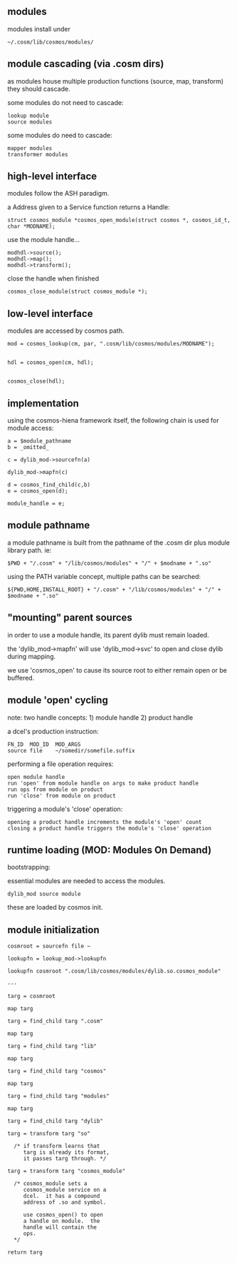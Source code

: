 


modules
-------

modules install under

    ~/.cosm/lib/cosmos/modules/



module cascading (via .cosm dirs)
----------------

as modules house multiple production functions (source, map, transform) they should cascade.


some modules do not need to cascade:

    lookup module
    source modules
    

some modules do need to cascade:

    mapper modules
    transformer modules



high-level interface
--------------------

modules follow the ASH paradigm.


a Address given to a Service function returns a Handle:

    struct cosmos_module *cosmos_open_module(struct cosmos *, cosmos_id_t, char *MODNAME);


use the module handle...

    modhdl->source();
    modhdl->map();
    modhdl->transform();


close the handle when finished

    cosmos_close_module(struct cosmos_module *);



low-level interface
-------------------

modules are accessed by cosmos path.

    mod = cosmos_lookup(cm, par, ".cosm/lib/cosmos/modules/MODNAME");


    hdl = cosmos_open(cm, hdl);


    cosmos_close(hdl);



implementation
--------------

using the cosmos-hiena framework itself, the following chain is used for module access:

    a = $module_pathname
    b = _omitted_

    c = dylib_mod->sourcefn(a)

    dylib_mod->mapfn(c)

    d = cosmos_find_child(c,b)
    e = cosmos_open(d);

    module_handle = e;



module pathname
---------------

a module pathname is built from the pathname of the .cosm dir plus module library path.  ie:

    $PWD + "/.cosm" + "/lib/cosmos/modules" + "/" + $modname + ".so"


using the PATH variable concept, multiple paths can be searched:

    ${PWD,HOME,INSTALL_ROOT} + "/.cosm" + "/lib/cosmos/modules" + "/" + $modname + ".so"

    


"mounting" parent sources
-------------------------

in order to use a module handle, its parent dylib must remain loaded.

the 'dylib_mod->mapfn' will use 'dylib_mod->svc' to open and close dylib during mapping.

we use 'cosmos_open' to cause its source root to either remain open or be buffered.



module 'open' cycling
---------------------

note:  two handle concepts: 1) module handle 2) product handle


a dcel's production instruction:

    FN_ID  MOD_ID  MOD_ARGS
    source file    ~/somedir/somefile.suffix

performing a file operation requires:

    open module handle
    run 'open' from module handle on args to make product handle
    run ops from module on product
    run 'close' from module on product

triggering a module's 'close' operation:

    opening a product handle increments the module's 'open' count
    closing a product handle triggers the module's 'close' operation








runtime loading (MOD: Modules On Demand)
---------------


bootstrapping:

essential modules are needed to access the modules.

    dylib_mod source module

these are loaded by cosmos init.



module initialization
---------------------

    cosmroot = sourcefn file ~

    lookupfn = lookup_mod->lookupfn

    lookupfn cosmroot ".cosm/lib/cosmos/modules/dylib.so.cosmos_module"
    
    ---

    targ = cosmroot
    
    map targ

    targ = find_child targ ".cosm"
    
    map targ

    targ = find_child targ "lib"

    map targ

    targ = find_child targ "cosmos"

    map targ

    targ = find_child targ "modules"

    map targ

    targ = find_child targ "dylib"

    targ = transform targ "so"

      /* if transform learns that
         targ is already its format,
         it passes targ through. */

    targ = transform targ "cosmos_module"

      /* cosmos_module sets a
         cosmos_module service on a
         dcel.  it has a compound 
         address of .so and symbol.
         
         use cosmos_open() to open
         a handle on module.  the 
         handle will contain the
         ops.
      */

    return targ

